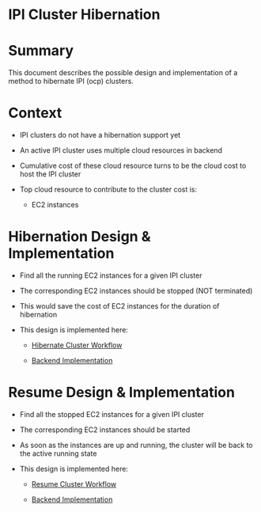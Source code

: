 # IPI Cluster Hibernation



# Summary

This document describes the possible design and implementation of a method to hibernate IPI (ocp) clusters.


# Context

- IPI clusters do not have a hibernation support yet

- An active IPI cluster uses multiple cloud resources in backend

- Cumulative cost of these cloud resource turns to be the cloud cost to host the IPI cluster

- Top cloud resource to contribute to the cluster cost is:

  - EC2 instances



# Hibernation Design & Implementation

- Find all the running EC2 instances for a given IPI cluster

- The corresponding EC2 instances should be stopped (NOT terminated)

* This would save the cost of EC2 instances for the duration of hibernation

- This design is implemented here:

  - [Hibernate Cluster Workflow](https://github.com/red-hat-data-services/Cloud-Cost-Optimization/actions/workflows/hibernate_cluster.yaml)

  - [Backend Implementation](https://github.com/red-hat-data-services/Cloud-Cost-Optimization/blob/main/src/hibernate_cluster.py)


# Resume Design & Implementation

- Find all the stopped EC2 instances for a given IPI cluster

- The corresponding EC2 instances should be started

* As soon as the instances are up and running, the cluster will be back to the active running state

- This design is implemented here:

  - [Resume Cluster Workflow](https://github.com/red-hat-data-services/Cloud-Cost-Optimization/actions/workflows/resume_cluster.yaml)

  - [Backend Implementation](https://github.com/red-hat-data-services/Cloud-Cost-Optimization/blob/main/src/resume_cluster.py)
